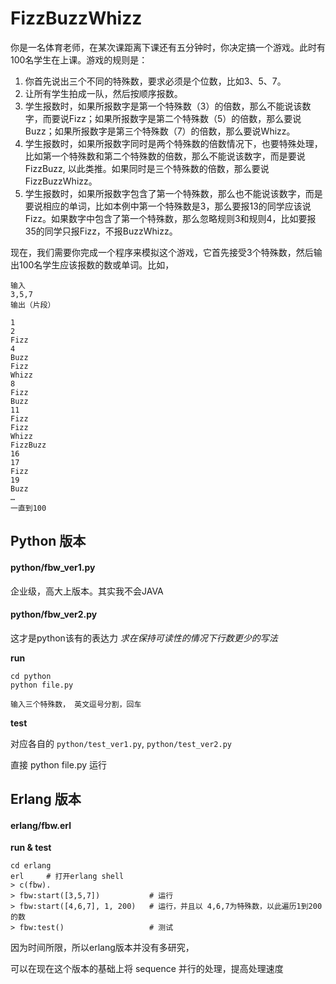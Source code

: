 # FizzBuzzWhizz

你是一名体育老师，在某次课距离下课还有五分钟时，你决定搞一个游戏。此时有100名学生在上课。游戏的规则是：


1.  你首先说出三个不同的特殊数，要求必须是个位数，比如3、5、7。
2.  让所有学生拍成一队，然后按顺序报数。
3.  学生报数时，如果所报数字是第一个特殊数（3）的倍数，那么不能说该数字，而要说Fizz；如果所报数字是第二个特殊数（5）的倍数，那么要说Buzz；如果所报数字是第三个特殊数（7）的倍数，那么要说Whizz。
4.  学生报数时，如果所报数字同时是两个特殊数的倍数情况下，也要特殊处理，比如第一个特殊数和第二个特殊数的倍数，那么不能说该数字，而是要说FizzBuzz, 以此类推。如果同时是三个特殊数的倍数，那么要说FizzBuzzWhizz。
5. 学生报数时，如果所报数字包含了第一个特殊数，那么也不能说该数字，而是要说相应的单词，比如本例中第一个特殊数是3，那么要报13的同学应该说Fizz。如果数字中包含了第一个特殊数，那么忽略规则3和规则4，比如要报35的同学只报Fizz，不报BuzzWhizz。


现在，我们需要你完成一个程序来模拟这个游戏，它首先接受3个特殊数，然后输出100名学生应该报数的数或单词。比如，
 

    输入
    3,5,7
    输出（片段）

    1
    2
    Fizz
    4
    Buzz
    Fizz
    Whizz
    8
    Fizz
    Buzz
    11
    Fizz
    Fizz
    Whizz
    FizzBuzz
    16
    17
    Fizz
    19
    Buzz 
    …
    一直到100



## Python 版本

#### python/fbw_ver1.py

企业级，高大上版本。其实我不会JAVA

#### python/fbw_ver2.py

这才是python该有的表达力 _求在保持可读性的情况下行数更少的写法_


**run**

    cd python
    python file.py

    输入三个特殊数， 英文逗号分割，回车


**test**

对应各自的 `python/test_ver1.py`,  `python/test_ver2.py`

直接 python file.py 运行


## Erlang 版本

#### erlang/fbw.erl

**run & test**

    cd erlang
    erl     # 打开erlang shell
    > c(fbw).
    > fbw:start([3,5,7])           # 运行
    > fbw:start([4,6,7], 1, 200)   # 运行，并且以 4,6,7为特殊数，以此遍历1到200的数
    > fbw:test()                   # 测试


因为时间所限，所以erlang版本并没有多研究，

可以在现在这个版本的基础上将 sequence 并行的处理，提高处理速度


